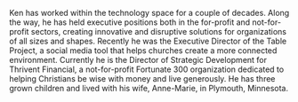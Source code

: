 ﻿---
name: Kenneth Finsaas
description: Strategic Development, Thrivent Financial
picture: kenneth_finsaas.jpg
categories: business  design coding ideation strategy entrepreneurship
---

<p>
Ken has worked within the technology space for a couple of decades.  Along the way, he has held executive positions both in the for-profit and not-for-profit sectors, creating innovative and disruptive solutions for organizations of all sizes and shapes.  Recently he was the Executive Director of the Table Project, a social media tool that helps churches create a more connected environment.  Currently he is the Director of Strategic Development for Thrivent Financial, a not-for-profit Fortunate 300 organization dedicated to helping Christians be wise with money and live generously.  He has three grown children and lived with his wife, Anne-Marie, in Plymouth, Minnesota.
</p>


